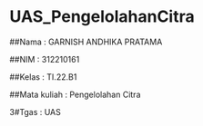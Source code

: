 # UAS_PengelolahanCitra

##Nama         : GARNISH ANDHIKA PRATAMA

##NIM          :  312210161

##Kelas        : TI.22.B1

##Mata kuliah  : Pengelolahan Citra

3#Tgas         : UAS 

